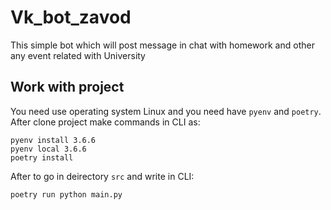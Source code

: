 # Vk_bot_zavod
This simple bot which will post message in chat with homework and other any event related with University 

## Work with project

You need use operating system Linux and you need have `pyenv` and `poetry`.
After clone project make commands in CLI as:
```
pyenv install 3.6.6
pyenv local 3.6.6
poetry install
```
After to go in deirectory `src` and write in CLI:
```
poetry run python main.py
```